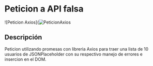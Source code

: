 # Peticion a API falsa

![Peticion Axios](![PeticionAxios](https://github.com/user-attachments/assets/735a9e77-c489-46a9-abf2-8c43f341f3f7) 

## Descripción

Peticion utilizando promesas con libreria Axios para traer una lista de 10 usuarios de JSONPlaceholder con su respectivo manejo de errores e insercion en el DOM.

